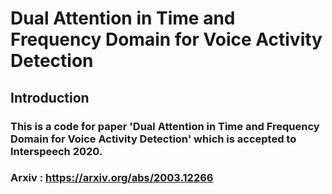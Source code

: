 Dual Attention in Time and Frequency Domain for Voice Activity Detection
========================================================================
Introduction
------------
### This is a code for paper 'Dual Attention in Time and Frequency Domain for Voice Activity Detection' which is accepted to Interspeech 2020.
### Arxiv : https://arxiv.org/abs/2003.12266
